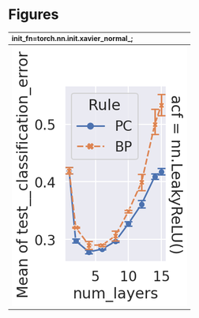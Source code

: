 
# Figures

| init_fn=torch.nn.init.xavier_normal_;                       |
|:------------------------------------------------------------|
| ![](./mean-focus-select_lr-torch_nn_init_xavier_normal.png) |
